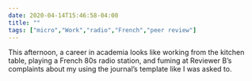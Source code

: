 ```yaml
---
date: 2020-04-14T15:46:58-04:00
title: ""
tags: ["micro","Work","radio","French","peer review"]
---
```

This afternoon, a career in academia looks like working from the kitchen table, playing a French 80s radio station, and fuming at Reviewer B’s complaints about my using the journal’s template like I was asked to.
